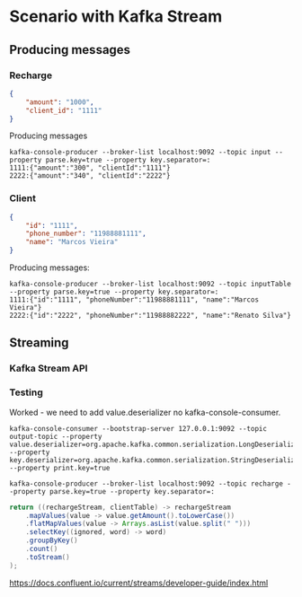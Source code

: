 # Scenario with Kafka Stream

## Producing messages

### Recharge

````json
{
    "amount": "1000",
    "client_id": "1111"
}
````

Producing messages

````
kafka-console-producer --broker-list localhost:9092 --topic input --property parse.key=true --property key.separator=:
1111:{"amount":"300", "clientId":"1111"}
2222:{"amount":"340", "clientId":"2222"}
````

### Client

````json
{
    "id": "1111",
    "phone_number": "11988881111",
    "name": "Marcos Vieira"
}
````

Producing messages:

````
kafka-console-producer --broker-list localhost:9092 --topic inputTable --property parse.key=true --property key.separator=:
1111:{"id":"1111", "phoneNumber":"11988881111", "name":"Marcos Vieira"}
2222:{"id":"2222", "phoneNumber":"11988882222", "name":"Renato Silva"}
````



## Streaming

### Kafka Stream API









### Testing

Worked - we need to add value.deserializer no kafka-console-consumer.

````
kafka-console-consumer --bootstrap-server 127.0.0.1:9092 --topic output-topic --property value.deserializer=org.apache.kafka.common.serialization.LongDeserializer --property key.deserializer=org.apache.kafka.common.serialization.StringDeserializer --property print.key=true
````

````
kafka-console-producer --broker-list localhost:9092 --topic recharge --property parse.key=true --property key.separator=:
`````

````java            
return ((rechargeStream, clientTable) -> rechargeStream
    .mapValues(value -> value.getAmount().toLowerCase())
    .flatMapValues(value -> Arrays.asList(value.split(" ")))
    .selectKey((ignored, word) -> word)
    .groupByKey()
    .count()
    .toStream()
);
````

https://docs.confluent.io/current/streams/developer-guide/index.html
